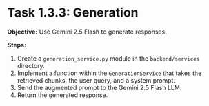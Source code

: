 # Task 1.3.3: Generation

**Objective:** Use Gemini 2.5 Flash to generate responses.

**Steps:**

1.  Create a `generation_service.py` module in the `backend/services` directory.
2.  Implement a function within the `GenerationService` that takes the retrieved chunks, the user query, and a system prompt.
3.  Send the augmented prompt to the Gemini 2.5 Flash LLM.
4.  Return the generated response.